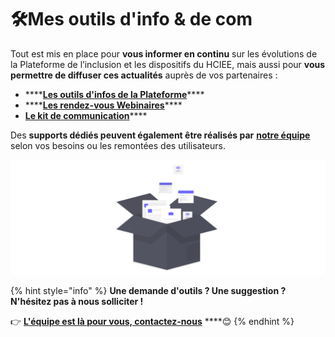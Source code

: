 # 🛠️Mes outils d'info & de com

Tout est mis en place pour **vous informer en continu** sur les évolutions de la Plateforme de l’inclusion et les dispositifs du HCIEE, mais aussi pour **vous permettre de diffuser ces actualités** auprès de vos partenaires :

* \*\*\*\*[**Les outils d'infos de la Plateforme**](outils-dinformation/)\*\*\*\*
* \*\*\*\*[**Les rendez-vous Webinaires**](../rendez-vous-webinaires/)\*\*\*\*
* [**Le kit de communication**](kit-de-communication/)\*\*\*\*

Des **supports dédiés peuvent également être réalisés par** [**notre équipe**](https://beta.gouv.fr/startups/itou.html) selon vos besoins ou les remontées des utilisateurs.

![](../.gitbook/assets/capture-de-cran-2020-06-23-a-18.10.55.png)



{% hint style="info" %}
**Une demande d'outils ? Une suggestion ? N'hésitez pas à nous solliciter !**

👉 [**L'équipe est là pour vous, contactez-nous**](mailto:contact@inclusion.beta.gouv.fr) ****😊 
{% endhint %}

